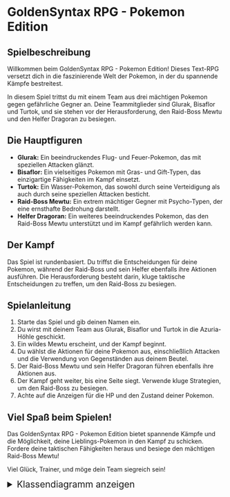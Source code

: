 # GoldenSyntax RPG - Pokemon Edition

## Spielbeschreibung

Willkommen beim GoldenSyntax RPG - Pokemon Edition! Dieses Text-RPG versetzt dich in die faszinierende Welt der Pokemon,
in der du spannende Kämpfe bestreitest.

In diesem Spiel trittst du mit einem Team aus drei mächtigen Pokemon gegen gefährliche Gegner an. Deine Teammitglieder
sind Glurak, Bisaflor und Turtok, und sie stehen vor der Herausforderung, den Raid-Boss Mewtu und den Helfer Dragoran zu
besiegen.

## Die Hauptfiguren

- **Glurak:** Ein beeindruckendes Flug- und Feuer-Pokemon, das mit speziellen Attacken glänzt.
- **Bisaflor:** Ein vielseitiges Pokemon mit Gras- und Gift-Typen, das einzigartige Fähigkeiten im Kampf einsetzt.
- **Turtok:** Ein Wasser-Pokemon, das sowohl durch seine Verteidigung als auch durch seine speziellen Attacken besticht.
- **Raid-Boss Mewtu:** Ein extrem mächtiger Gegner mit Psycho-Typen, der eine ernsthafte Bedrohung darstellt.
- **Helfer Dragoran:** Ein weiteres beeindruckendes Pokemon, das den Raid-Boss Mewtu unterstützt und im Kampf gefährlich
  werden kann.

## Der Kampf

Das Spiel ist rundenbasiert. Du triffst die Entscheidungen für deine Pokemon, während der Raid-Boss und sein Helfer
ebenfalls ihre Aktionen ausführen. Die Herausforderung besteht darin, kluge taktische Entscheidungen zu treffen, um den
Raid-Boss zu besiegen.

## Spielanleitung

1. Starte das Spiel und gib deinen Namen ein.
2. Du wirst mit deinem Team aus Glurak, Bisaflor und Turtok in die Azuria-Höhle geschickt.
3. Ein wildes Mewtu erscheint, und der Kampf beginnt.
4. Du wählst die Aktionen für deine Pokemon aus, einschließlich Attacken und die Verwendung von Gegenständen aus deinem
   Beutel.
5. Der Raid-Boss Mewtu und sein Helfer Dragoran führen ebenfalls ihre Aktionen aus.
6. Der Kampf geht weiter, bis eine Seite siegt. Verwende kluge Strategien, um den Raid-Boss zu besiegen.
7. Achte auf die Anzeigen für die HP und den Zustand deiner Pokemon.

## Viel Spaß beim Spielen!

Das GoldenSyntax RPG - Pokemon Edition bietet spannende Kämpfe und die Möglichkeit, deine Lieblings-Pokemon in den Kampf
zu schicken. Fordere deine taktischen Fähigkeiten heraus und besiege den mächtigen Raid-Boss Mewtu!

Viel Glück, Trainer, und möge dein Team siegreich sein!

<details>
  <summary style="font-size: 1.5em;">Klassendiagramm anzeigen</summary>

![Klassendiagramm](..%2F..%2F..%2FDownloads%2FKlassendiagram.drawio.png)

</details>